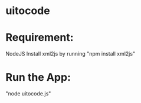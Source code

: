 # uitocode

# Requirement:

NodeJS
Install xml2js by running "npm install xml2js"

# Run the App:

"node uitocode.js"
